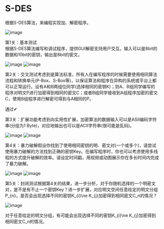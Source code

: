 # S-DES
根据S-DES算法，来编程实现加、解密程序。

![image](https://github.com/onlydev1ce3/S-DES/assets/145557897/cac49b40-c998-4c7e-a05b-6916afdaa74f)


第1关：基本测试       
根据S-DES算法编写和调试程序，提供GUI解密支持用户交互。输入可以是8bit的数据和10bit的密钥，输出是8bit的密文。 

![image](https://github.com/onlydev1ce3/S-DES/assets/145557897/dd622aa2-6ff1-42b7-b286-5daddb5e55cc)
![image](https://github.com/onlydev1ce3/S-DES/assets/145557897/5506c6b0-e753-4c48-9709-00758e5dbc83)

第2关：交叉测试考虑到是算法标准，所有人在编写程序的时候需要使用相同算法流程和转换单元(P-Box、S-Box等)，以保证算法和程序在异构的系统或平台上都可以正常运行。设有A和B两组位同学(选择相同的密钥K)；则A、B组同学编写的程序对明文P进行加密得到相同的密文C；或者B组同学接收到A组程序加密的密文C，使用B组程序进行解密可得到与A相同的P。

通过✔

第3关：扩展功能考虑到向实用性扩展，加密算法的数据输入可以是ASII编码字符串(分组为1 Byte)，对应地输出也可以是ACII字符串(很可能是乱码)。

![image](https://github.com/onlydev1ce3/S-DES/assets/145557897/25a9e60a-eb10-4879-998d-227114510f05)
![image](https://github.com/onlydev1ce3/S-DES/assets/145557897/cb8d8274-57dd-47e7-8f90-7a2366c3a085)



第4关：暴力破解假设你找到了使用相同密钥的明、密文对(一个或多个)，请尝试使用暴力破解的方法找到正确的密钥Key。在编写程序时，你也可以考虑使用多线程的方式提升破解的效率。请设定时间戳，用视频或动图展示你在多长时间内完成了暴力破解。

![image](https://github.com/onlydev1ce3/S-DES/assets/145557897/5bb957a4-8dd5-439a-bd1d-2f66f990b57e)
![image](https://github.com/onlydev1ce3/S-DES/assets/145557897/c98e0b02-aa88-4206-a7bc-17e75fd8fb62)

第5关：封闭测试根据第4关的结果，进一步分析，对于你随机选择的一个明密文对，是不是有不止一个密钥Key？进一步扩展，对应明文空间任意给定的明文分组P_{n}，是否会出现选择不同的密钥K_{i}\ne K_{j}加密得到相同密文C_n的情况？

![image](https://github.com/onlydev1ce3/S-DES/assets/145557897/dac618ce-c327-4fee-b1ac-49935de481c7)

对于任意给定的明文分组，有可能会出现选择不同的密钥K_{i}\ne K_{j}加密得到相同密文C_n的情况。



